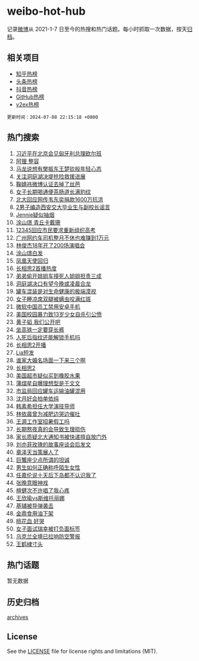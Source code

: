 # weibo-hot-hub

记录[微博](https://www.weibo.com)从 2021-1-7 日至今的热搜和热门话题。每小时抓取一次数据，按天[归档](archives)。

## 相关项目

- [知乎热榜](https://github.com/lonnyzhang423/zhihu-hot-hub)
- [头条热榜](https://github.com/lonnyzhang423/toutiao-hot-hub)
- [抖音热榜](https://github.com/lonnyzhang423/douyin-hot-hub)
- [GitHub热榜](https://github.com/lonnyzhang423/github-hot-hub)
- [v2ex热榜](https://github.com/lonnyzhang423/v2ex-hot-hub)


`更新时间：2024-07-08 22:15:18 +0800`

## 热门搜索

1. [习近平在北京会见匈牙利总理欧尔班](https://m.weibo.cn/search?containerid=100103type%3D1%26t%3D10%26q%3D%23%E4%B9%A0%E8%BF%91%E5%B9%B3%E5%9C%A8%E5%8C%97%E4%BA%AC%E4%BC%9A%E8%A7%81%E5%8C%88%E7%89%99%E5%88%A9%E6%80%BB%E7%90%86%E6%AC%A7%E5%B0%94%E7%8F%AD%23&stream_entry_id=51&isnewpage=1&extparam=seat%3D1%26pos%3D0%26filter_type%3Drealtimehot%26stream_entry_id%3D51%26dgr%3D0%26q%3D%2523%25E4%25B9%25A0%25E8%25BF%2591%25E5%25B9%25B3%25E5%259C%25A8%25E5%258C%2597%25E4%25BA%25AC%25E4%25BC%259A%25E8%25A7%2581%25E5%258C%2588%25E7%2589%2599%25E5%2588%25A9%25E6%2580%25BB%25E7%2590%2586%25E6%25AC%25A7%25E5%25B0%2594%25E7%258F%25AD%2523%26c_type%3D51%26cate%3D10103%26display_time%3D1720448117%26pre_seqid%3D1720448117556011216111)
1. [阿狸 整容](https://m.weibo.cn/search?containerid=100103type%3D1%26t%3D10%26q%3D%E9%98%BF%E7%8B%B8+%E6%95%B4%E5%AE%B9&stream_entry_id=31&isnewpage=1&extparam=seat%3D1%26flag%3D2%26filter_type%3Drealtimehot%26c_type%3D31%26lcate%3D5001%26cate%3D5001%26band_rank%3D1%26stream_entry_id%3D31%26pos%3D0%26q%3D%25E9%2598%25BF%25E7%258B%25B8%2520%25E6%2595%25B4%25E5%25AE%25B9%26dgr%3D0%26realpos%3D1%26display_time%3D1720448117%26pre_seqid%3D1720448117556011216111)
1. [马龙说想有樊振东王楚钦般年轻心态](https://m.weibo.cn/search?containerid=100103type%3D1%26t%3D10%26q%3D%23%E9%A9%AC%E9%BE%99%E8%AF%B4%E6%83%B3%E6%9C%89%E6%A8%8A%E6%8C%AF%E4%B8%9C%E7%8E%8B%E6%A5%9A%E9%92%A6%E8%88%AC%E5%B9%B4%E8%BD%BB%E5%BF%83%E6%80%81%23&stream_entry_id=31&isnewpage=1&extparam=seat%3D1%26flag%3D1%26filter_type%3Drealtimehot%26c_type%3D31%26lcate%3D5001%26cate%3D5001%26band_rank%3D2%26stream_entry_id%3D31%26pos%3D1%26q%3D%2523%25E9%25A9%25AC%25E9%25BE%2599%25E8%25AF%25B4%25E6%2583%25B3%25E6%259C%2589%25E6%25A8%258A%25E6%258C%25AF%25E4%25B8%259C%25E7%258E%258B%25E6%25A5%259A%25E9%2592%25A6%25E8%2588%25AC%25E5%25B9%25B4%25E8%25BD%25BB%25E5%25BF%2583%25E6%2580%2581%2523%26dgr%3D0%26realpos%3D2%26display_time%3D1720448117%26pre_seqid%3D1720448117556011216111)
1. [关注洞庭湖决堤抢险救援进展](https://m.weibo.cn/search?containerid=100103type%3D1%26t%3D10%26q%3D%23%E5%85%B3%E6%B3%A8%E6%B4%9E%E5%BA%AD%E6%B9%96%E5%86%B3%E5%A0%A4%E6%8A%A2%E9%99%A9%E6%95%91%E6%8F%B4%E8%BF%9B%E5%B1%95%23&stream_entry_id=31&isnewpage=1&extparam=seat%3D1%26flag%3D1%26filter_type%3Drealtimehot%26c_type%3D31%26lcate%3D5001%26cate%3D5001%26band_rank%3D3%26stream_entry_id%3D31%26pos%3D2%26q%3D%2523%25E5%2585%25B3%25E6%25B3%25A8%25E6%25B4%259E%25E5%25BA%25AD%25E6%25B9%2596%25E5%2586%25B3%25E5%25A0%25A4%25E6%258A%25A2%25E9%2599%25A9%25E6%2595%2591%25E6%258F%25B4%25E8%25BF%259B%25E5%25B1%2595%2523%26dgr%3D0%26realpos%3D3%26display_time%3D1720448117%26pre_seqid%3D1720448117556011216111)
1. [鞠婧祎微博认证去掉了丝芭](https://m.weibo.cn/search?containerid=100103type%3D1%26t%3D10%26q%3D%23%E9%9E%A0%E5%A9%A7%E7%A5%8E%E5%BE%AE%E5%8D%9A%E8%AE%A4%E8%AF%81%E5%8E%BB%E6%8E%89%E4%BA%86%E4%B8%9D%E8%8A%AD%23&stream_entry_id=31&isnewpage=1&extparam=seat%3D1%26flag%3D2%26filter_type%3Drealtimehot%26c_type%3D31%26lcate%3D5001%26cate%3D5001%26band_rank%3D4%26stream_entry_id%3D31%26pos%3D3%26q%3D%2523%25E9%259E%25A0%25E5%25A9%25A7%25E7%25A5%258E%25E5%25BE%25AE%25E5%258D%259A%25E8%25AE%25A4%25E8%25AF%2581%25E5%258E%25BB%25E6%258E%2589%25E4%25BA%2586%25E4%25B8%259D%25E8%258A%25AD%2523%26dgr%3D0%26realpos%3D4%26display_time%3D1720448117%26pre_seqid%3D1720448117556011216111)
1. [女子长期喝通便茶肠道长满豹纹](https://m.weibo.cn/search?containerid=100103type%3D1%26t%3D10%26q%3D%23%E5%A5%B3%E5%AD%90%E9%95%BF%E6%9C%9F%E5%96%9D%E9%80%9A%E4%BE%BF%E8%8C%B6%E8%82%A0%E9%81%93%E9%95%BF%E6%BB%A1%E8%B1%B9%E7%BA%B9%23&stream_entry_id=31&isnewpage=1&extparam=seat%3D1%26flag%3D2%26filter_type%3Drealtimehot%26c_type%3D31%26lcate%3D5001%26cate%3D5001%26band_rank%3D5%26stream_entry_id%3D31%26pos%3D4%26q%3D%2523%25E5%25A5%25B3%25E5%25AD%2590%25E9%2595%25BF%25E6%259C%259F%25E5%2596%259D%25E9%2580%259A%25E4%25BE%25BF%25E8%258C%25B6%25E8%2582%25A0%25E9%2581%2593%25E9%2595%25BF%25E6%25BB%25A1%25E8%25B1%25B9%25E7%25BA%25B9%2523%26dgr%3D0%26realpos%3D5%26display_time%3D1720448117%26pre_seqid%3D1720448117556011216111)
1. [北大回应网传韦东奕捐款1600万抗洪](https://m.weibo.cn/search?containerid=100103type%3D1%26t%3D10%26q%3D%23%E5%8C%97%E5%A4%A7%E5%9B%9E%E5%BA%94%E7%BD%91%E4%BC%A0%E9%9F%A6%E4%B8%9C%E5%A5%95%E6%8D%90%E6%AC%BE1600%E4%B8%87%E6%8A%97%E6%B4%AA%23&stream_entry_id=31&isnewpage=1&extparam=seat%3D1%26flag%3D0%26filter_type%3Drealtimehot%26c_type%3D31%26lcate%3D5001%26cate%3D5001%26band_rank%3D6%26stream_entry_id%3D31%26pos%3D5%26q%3D%2523%25E5%258C%2597%25E5%25A4%25A7%25E5%259B%259E%25E5%25BA%2594%25E7%25BD%2591%25E4%25BC%25A0%25E9%259F%25A6%25E4%25B8%259C%25E5%25A5%2595%25E6%258D%2590%25E6%25AC%25BE1600%25E4%25B8%2587%25E6%258A%2597%25E6%25B4%25AA%2523%26dgr%3D0%26realpos%3D6%26display_time%3D1720448117%26pre_seqid%3D1720448117556011216111)
1. [2男子编造西安交大毕业生与副校长谣言](https://m.weibo.cn/search?containerid=100103type%3D1%26t%3D10%26q%3D%232%E7%94%B7%E5%AD%90%E7%BC%96%E9%80%A0%E8%A5%BF%E5%AE%89%E4%BA%A4%E5%A4%A7%E6%AF%95%E4%B8%9A%E7%94%9F%E4%B8%8E%E5%89%AF%E6%A0%A1%E9%95%BF%E8%B0%A3%E8%A8%80%23&stream_entry_id=31&isnewpage=1&extparam=seat%3D1%26filter_type%3Drealtimehot%26c_type%3D31%26lcate%3D5001%26cate%3D5001%26dgr%3D0%26is_ad_pos%3D1%26stream_entry_id%3D31%26pos%3D6%26q%3D%25232%25E7%2594%25B7%25E5%25AD%2590%25E7%25BC%2596%25E9%2580%25A0%25E8%25A5%25BF%25E5%25AE%2589%25E4%25BA%25A4%25E5%25A4%25A7%25E6%25AF%2595%25E4%25B8%259A%25E7%2594%259F%25E4%25B8%258E%25E5%2589%25AF%25E6%25A0%25A1%25E9%2595%25BF%25E8%25B0%25A3%25E8%25A8%2580%2523%26adid%3D245308%26band_rank%3D7%26display_time%3D1720448117%26pre_seqid%3D1720448117556011216111)
1. [Jennie疑似抽烟](https://m.weibo.cn/search?containerid=100103type%3D1%26t%3D10%26q%3D%23Jennie%E7%96%91%E4%BC%BC%E6%8A%BD%E7%83%9F%23&stream_entry_id=31&isnewpage=1&extparam=seat%3D1%26flag%3D2%26filter_type%3Drealtimehot%26c_type%3D31%26lcate%3D5001%26cate%3D5001%26band_rank%3D7%26stream_entry_id%3D31%26pos%3D7%26q%3D%2523Jennie%25E7%2596%2591%25E4%25BC%25BC%25E6%258A%25BD%25E7%2583%259F%2523%26dgr%3D0%26realpos%3D7%26display_time%3D1720448117%26pre_seqid%3D1720448117556011216111)
1. [涂山璟 青丘卡戴珊](https://m.weibo.cn/search?containerid=100103type%3D1%26t%3D10%26q%3D%E6%B6%82%E5%B1%B1%E7%92%9F+%E9%9D%92%E4%B8%98%E5%8D%A1%E6%88%B4%E7%8F%8A&stream_entry_id=31&isnewpage=1&extparam=seat%3D1%26flag%3D1%26filter_type%3Drealtimehot%26c_type%3D31%26lcate%3D5001%26cate%3D5001%26band_rank%3D8%26stream_entry_id%3D31%26pos%3D8%26q%3D%25E6%25B6%2582%25E5%25B1%25B1%25E7%2592%259F%2520%25E9%259D%2592%25E4%25B8%2598%25E5%258D%25A1%25E6%2588%25B4%25E7%258F%258A%26dgr%3D0%26realpos%3D8%26display_time%3D1720448117%26pre_seqid%3D1720448117556011216111)
1. [12345回应市民要求重新组织高考](https://m.weibo.cn/search?containerid=100103type%3D1%26t%3D10%26q%3D%2312345%E5%9B%9E%E5%BA%94%E5%B8%82%E6%B0%91%E8%A6%81%E6%B1%82%E9%87%8D%E6%96%B0%E7%BB%84%E7%BB%87%E9%AB%98%E8%80%83%23&stream_entry_id=31&isnewpage=1&extparam=seat%3D1%26flag%3D0%26filter_type%3Drealtimehot%26c_type%3D31%26lcate%3D5001%26cate%3D5001%26band_rank%3D9%26stream_entry_id%3D31%26pos%3D9%26q%3D%252312345%25E5%259B%259E%25E5%25BA%2594%25E5%25B8%2582%25E6%25B0%2591%25E8%25A6%2581%25E6%25B1%2582%25E9%2587%258D%25E6%2596%25B0%25E7%25BB%2584%25E7%25BB%2587%25E9%25AB%2598%25E8%2580%2583%2523%26dgr%3D0%26realpos%3D9%26display_time%3D1720448117%26pre_seqid%3D1720448117556011216111)
1. [广州网约车司机整月不休也难赚到1万元](https://m.weibo.cn/search?containerid=100103type%3D1%26t%3D10%26q%3D%23%E5%B9%BF%E5%B7%9E%E7%BD%91%E7%BA%A6%E8%BD%A6%E5%8F%B8%E6%9C%BA%E6%95%B4%E6%9C%88%E4%B8%8D%E4%BC%91%E4%B9%9F%E9%9A%BE%E8%B5%9A%E5%88%B01%E4%B8%87%E5%85%83%23&stream_entry_id=31&isnewpage=1&extparam=seat%3D1%26flag%3D1%26filter_type%3Drealtimehot%26c_type%3D31%26lcate%3D5001%26cate%3D5001%26band_rank%3D10%26stream_entry_id%3D31%26pos%3D10%26q%3D%2523%25E5%25B9%25BF%25E5%25B7%259E%25E7%25BD%2591%25E7%25BA%25A6%25E8%25BD%25A6%25E5%258F%25B8%25E6%259C%25BA%25E6%2595%25B4%25E6%259C%2588%25E4%25B8%258D%25E4%25BC%2591%25E4%25B9%259F%25E9%259A%25BE%25E8%25B5%259A%25E5%2588%25B01%25E4%25B8%2587%25E5%2585%2583%2523%26dgr%3D0%26realpos%3D10%26display_time%3D1720448117%26pre_seqid%3D1720448117556011216111)
1. [林俊杰18年开了200场演唱会](https://m.weibo.cn/search?containerid=100103type%3D1%26t%3D10%26q%3D%23%E6%9E%97%E4%BF%8A%E6%9D%B018%E5%B9%B4%E5%BC%80%E4%BA%86200%E5%9C%BA%E6%BC%94%E5%94%B1%E4%BC%9A%23&stream_entry_id=31&isnewpage=1&extparam=seat%3D1%26flag%3D1%26filter_type%3Drealtimehot%26c_type%3D31%26lcate%3D5001%26cate%3D5001%26band_rank%3D11%26stream_entry_id%3D31%26pos%3D11%26q%3D%2523%25E6%259E%2597%25E4%25BF%258A%25E6%259D%25B018%25E5%25B9%25B4%25E5%25BC%2580%25E4%25BA%2586200%25E5%259C%25BA%25E6%25BC%2594%25E5%2594%25B1%25E4%25BC%259A%2523%26dgr%3D0%26realpos%3D11%26display_time%3D1720448117%26pre_seqid%3D1720448117556011216111)
1. [涂山璟白发](https://m.weibo.cn/search?containerid=100103type%3D1%26t%3D10%26q%3D%23%E6%B6%82%E5%B1%B1%E7%92%9F%E7%99%BD%E5%8F%91%23&stream_entry_id=31&isnewpage=1&extparam=seat%3D1%26flag%3D0%26filter_type%3Drealtimehot%26c_type%3D31%26lcate%3D5001%26cate%3D5001%26band_rank%3D12%26stream_entry_id%3D31%26pos%3D12%26q%3D%2523%25E6%25B6%2582%25E5%25B1%25B1%25E7%2592%259F%25E7%2599%25BD%25E5%258F%2591%2523%26dgr%3D0%26realpos%3D12%26display_time%3D1720448117%26pre_seqid%3D1720448117556011216111)
1. [凤凰天使回归](https://m.weibo.cn/search?containerid=100103type%3D1%26t%3D10%26q%3D%23%E5%87%A4%E5%87%B0%E5%A4%A9%E4%BD%BF%E5%9B%9E%E5%BD%92%23&stream_entry_id=31&isnewpage=1&extparam=seat%3D1%26flag%3D1%26filter_type%3Drealtimehot%26c_type%3D31%26lcate%3D5001%26cate%3D5001%26band_rank%3D13%26stream_entry_id%3D31%26pos%3D13%26q%3D%2523%25E5%2587%25A4%25E5%2587%25B0%25E5%25A4%25A9%25E4%25BD%25BF%25E5%259B%259E%25E5%25BD%2592%2523%26dgr%3D0%26realpos%3D13%26display_time%3D1720448117%26pre_seqid%3D1720448117556011216111)
1. [长相思2首播热度](https://m.weibo.cn/search?containerid=100103type%3D1%26t%3D10%26q%3D%23%E9%95%BF%E7%9B%B8%E6%80%9D2%E9%A6%96%E6%92%AD%E7%83%AD%E5%BA%A6%23&stream_entry_id=31&isnewpage=1&extparam=seat%3D1%26flag%3D0%26filter_type%3Drealtimehot%26c_type%3D31%26lcate%3D5001%26cate%3D5001%26band_rank%3D14%26stream_entry_id%3D31%26pos%3D14%26q%3D%2523%25E9%2595%25BF%25E7%259B%25B8%25E6%2580%259D2%25E9%25A6%2596%25E6%2592%25AD%25E7%2583%25AD%25E5%25BA%25A6%2523%26dgr%3D0%26realpos%3D14%26display_time%3D1720448117%26pre_seqid%3D1720448117556011216111)
1. [弟弟偷开姐姐车撞死人姐姐担责三成](https://m.weibo.cn/search?containerid=100103type%3D1%26t%3D10%26q%3D%23%E5%BC%9F%E5%BC%9F%E5%81%B7%E5%BC%80%E5%A7%90%E5%A7%90%E8%BD%A6%E6%92%9E%E6%AD%BB%E4%BA%BA%E5%A7%90%E5%A7%90%E6%8B%85%E8%B4%A3%E4%B8%89%E6%88%90%23&stream_entry_id=31&isnewpage=1&extparam=seat%3D1%26flag%3D2%26filter_type%3Drealtimehot%26c_type%3D31%26lcate%3D5001%26cate%3D5001%26band_rank%3D15%26stream_entry_id%3D31%26pos%3D15%26q%3D%2523%25E5%25BC%259F%25E5%25BC%259F%25E5%2581%25B7%25E5%25BC%2580%25E5%25A7%2590%25E5%25A7%2590%25E8%25BD%25A6%25E6%2592%259E%25E6%25AD%25BB%25E4%25BA%25BA%25E5%25A7%2590%25E5%25A7%2590%25E6%258B%2585%25E8%25B4%25A3%25E4%25B8%2589%25E6%2588%2590%2523%26dgr%3D0%26realpos%3D15%26display_time%3D1720448117%26pre_seqid%3D1720448117556011216111)
1. [洞庭湖决口有望今晚或凌晨合龙](https://m.weibo.cn/search?containerid=100103type%3D1%26t%3D10%26q%3D%23%E6%B4%9E%E5%BA%AD%E6%B9%96%E5%86%B3%E5%8F%A3%E6%9C%89%E6%9C%9B%E4%BB%8A%E6%99%9A%E6%88%96%E5%87%8C%E6%99%A8%E5%90%88%E9%BE%99%23&stream_entry_id=31&isnewpage=1&extparam=seat%3D1%26flag%3D1%26filter_type%3Drealtimehot%26c_type%3D31%26lcate%3D5001%26cate%3D5001%26band_rank%3D16%26stream_entry_id%3D31%26pos%3D16%26q%3D%2523%25E6%25B4%259E%25E5%25BA%25AD%25E6%25B9%2596%25E5%2586%25B3%25E5%258F%25A3%25E6%259C%2589%25E6%259C%259B%25E4%25BB%258A%25E6%2599%259A%25E6%2588%2596%25E5%2587%258C%25E6%2599%25A8%25E5%2590%2588%25E9%25BE%2599%2523%26dgr%3D0%26realpos%3D16%26display_time%3D1720448117%26pre_seqid%3D1720448117556011216111)
1. [罐车混装是对生命健康的极端漠视](https://m.weibo.cn/search?containerid=100103type%3D1%26t%3D10%26q%3D%23%E7%BD%90%E8%BD%A6%E6%B7%B7%E8%A3%85%E6%98%AF%E5%AF%B9%E7%94%9F%E5%91%BD%E5%81%A5%E5%BA%B7%E7%9A%84%E6%9E%81%E7%AB%AF%E6%BC%A0%E8%A7%86%23&stream_entry_id=31&isnewpage=1&extparam=seat%3D1%26flag%3D0%26filter_type%3Drealtimehot%26c_type%3D31%26lcate%3D5001%26cate%3D5001%26band_rank%3D17%26stream_entry_id%3D31%26pos%3D17%26q%3D%2523%25E7%25BD%2590%25E8%25BD%25A6%25E6%25B7%25B7%25E8%25A3%2585%25E6%2598%25AF%25E5%25AF%25B9%25E7%2594%259F%25E5%2591%25BD%25E5%2581%25A5%25E5%25BA%25B7%25E7%259A%2584%25E6%259E%2581%25E7%25AB%25AF%25E6%25BC%25A0%25E8%25A7%2586%2523%26dgr%3D0%26realpos%3D17%26display_time%3D1720448117%26pre_seqid%3D1720448117556011216111)
1. [女子睡凉席双腿被螨虫咬满红斑](https://m.weibo.cn/search?containerid=100103type%3D1%26t%3D10%26q%3D%23%E5%A5%B3%E5%AD%90%E7%9D%A1%E5%87%89%E5%B8%AD%E5%8F%8C%E8%85%BF%E8%A2%AB%E8%9E%A8%E8%99%AB%E5%92%AC%E6%BB%A1%E7%BA%A2%E6%96%91%23&stream_entry_id=31&isnewpage=1&extparam=seat%3D1%26flag%3D0%26filter_type%3Drealtimehot%26c_type%3D31%26lcate%3D5001%26cate%3D5001%26band_rank%3D18%26stream_entry_id%3D31%26pos%3D18%26q%3D%2523%25E5%25A5%25B3%25E5%25AD%2590%25E7%259D%25A1%25E5%2587%2589%25E5%25B8%25AD%25E5%258F%258C%25E8%2585%25BF%25E8%25A2%25AB%25E8%259E%25A8%25E8%2599%25AB%25E5%2592%25AC%25E6%25BB%25A1%25E7%25BA%25A2%25E6%2596%2591%2523%26dgr%3D0%26realpos%3D18%26display_time%3D1720448117%26pre_seqid%3D1720448117556011216111)
1. [微软中国员工禁用安卓手机](https://m.weibo.cn/search?containerid=100103type%3D1%26t%3D10%26q%3D%23%E5%BE%AE%E8%BD%AF%E4%B8%AD%E5%9B%BD%E5%91%98%E5%B7%A5%E7%A6%81%E7%94%A8%E5%AE%89%E5%8D%93%E6%89%8B%E6%9C%BA%23&stream_entry_id=31&isnewpage=1&extparam=seat%3D1%26flag%3D0%26filter_type%3Drealtimehot%26c_type%3D31%26lcate%3D5001%26cate%3D5001%26band_rank%3D19%26stream_entry_id%3D31%26pos%3D19%26q%3D%2523%25E5%25BE%25AE%25E8%25BD%25AF%25E4%25B8%25AD%25E5%259B%25BD%25E5%2591%2598%25E5%25B7%25A5%25E7%25A6%2581%25E7%2594%25A8%25E5%25AE%2589%25E5%258D%2593%25E6%2589%258B%25E6%259C%25BA%2523%26dgr%3D0%26realpos%3D19%26display_time%3D1720448117%26pre_seqid%3D1720448117556011216111)
1. [美国校园暴力致13岁少女自杀引公愤](https://m.weibo.cn/search?containerid=100103type%3D1%26t%3D10%26q%3D%E7%BE%8E%E5%9B%BD%E6%A0%A1%E5%9B%AD%E6%9A%B4%E5%8A%9B%E8%87%B413%E5%B2%81%E5%B0%91%E5%A5%B3%E8%87%AA%E6%9D%80%E5%BC%95%E5%85%AC%E6%84%A4&stream_entry_id=31&isnewpage=1&extparam=seat%3D1%26flag%3D1%26filter_type%3Drealtimehot%26c_type%3D31%26lcate%3D5001%26cate%3D5001%26band_rank%3D20%26stream_entry_id%3D31%26pos%3D20%26q%3D%25E7%25BE%258E%25E5%259B%25BD%25E6%25A0%25A1%25E5%259B%25AD%25E6%259A%25B4%25E5%258A%259B%25E8%2587%25B413%25E5%25B2%2581%25E5%25B0%2591%25E5%25A5%25B3%25E8%2587%25AA%25E6%259D%2580%25E5%25BC%2595%25E5%2585%25AC%25E6%2584%25A4%26dgr%3D0%26realpos%3D20%26display_time%3D1720448117%26pre_seqid%3D1720448117556011216111)
1. [黄子韬 我们公开吧](https://m.weibo.cn/search?containerid=100103type%3D1%26t%3D10%26q%3D%E9%BB%84%E5%AD%90%E9%9F%AC+%E6%88%91%E4%BB%AC%E5%85%AC%E5%BC%80%E5%90%A7&stream_entry_id=31&isnewpage=1&extparam=seat%3D1%26flag%3D2%26filter_type%3Drealtimehot%26c_type%3D31%26lcate%3D5001%26cate%3D5001%26band_rank%3D21%26stream_entry_id%3D31%26pos%3D21%26q%3D%25E9%25BB%2584%25E5%25AD%2590%25E9%259F%25AC%2520%25E6%2588%2591%25E4%25BB%25AC%25E5%2585%25AC%25E5%25BC%2580%25E5%2590%25A7%26dgr%3D0%26realpos%3D21%26display_time%3D1720448117%26pre_seqid%3D1720448117556011216111)
1. [坐高铁一定要穿长裤](https://m.weibo.cn/search?containerid=100103type%3D1%26t%3D10%26q%3D%23%E5%9D%90%E9%AB%98%E9%93%81%E4%B8%80%E5%AE%9A%E8%A6%81%E7%A9%BF%E9%95%BF%E8%A3%A4%23&stream_entry_id=31&isnewpage=1&extparam=seat%3D1%26flag%3D1%26filter_type%3Drealtimehot%26c_type%3D31%26lcate%3D5001%26cate%3D5001%26band_rank%3D22%26stream_entry_id%3D31%26pos%3D22%26q%3D%2523%25E5%259D%2590%25E9%25AB%2598%25E9%2593%2581%25E4%25B8%2580%25E5%25AE%259A%25E8%25A6%2581%25E7%25A9%25BF%25E9%2595%25BF%25E8%25A3%25A4%2523%26dgr%3D0%26realpos%3D22%26display_time%3D1720448117%26pre_seqid%3D1720448117556011216111)
1. [人死后指纹还能解锁手机吗](https://m.weibo.cn/search?containerid=100103type%3D1%26t%3D10%26q%3D%23%E4%BA%BA%E6%AD%BB%E5%90%8E%E6%8C%87%E7%BA%B9%E8%BF%98%E8%83%BD%E8%A7%A3%E9%94%81%E6%89%8B%E6%9C%BA%E5%90%97%23&stream_entry_id=31&isnewpage=1&extparam=seat%3D1%26flag%3D0%26filter_type%3Drealtimehot%26c_type%3D31%26lcate%3D5001%26cate%3D5001%26band_rank%3D23%26stream_entry_id%3D31%26pos%3D23%26q%3D%2523%25E4%25BA%25BA%25E6%25AD%25BB%25E5%2590%258E%25E6%258C%2587%25E7%25BA%25B9%25E8%25BF%2598%25E8%2583%25BD%25E8%25A7%25A3%25E9%2594%2581%25E6%2589%258B%25E6%259C%25BA%25E5%2590%2597%2523%26dgr%3D0%26realpos%3D23%26display_time%3D1720448117%26pre_seqid%3D1720448117556011216111)
1. [长相思2开播](https://m.weibo.cn/search?containerid=100103type%3D1%26t%3D10%26q%3D%E9%95%BF%E7%9B%B8%E6%80%9D2%E5%BC%80%E6%92%AD&stream_entry_id=31&isnewpage=1&extparam=seat%3D1%26flag%3D0%26filter_type%3Drealtimehot%26c_type%3D31%26lcate%3D5001%26cate%3D5001%26band_rank%3D24%26stream_entry_id%3D31%26pos%3D24%26q%3D%25E9%2595%25BF%25E7%259B%25B8%25E6%2580%259D2%25E5%25BC%2580%25E6%2592%25AD%26dgr%3D0%26realpos%3D24%26display_time%3D1720448117%26pre_seqid%3D1720448117556011216111)
1. [Lia短发](https://m.weibo.cn/search?containerid=100103type%3D1%26t%3D10%26q%3D%23Lia%E7%9F%AD%E5%8F%91%23&stream_entry_id=31&isnewpage=1&extparam=seat%3D1%26flag%3D1%26filter_type%3Drealtimehot%26c_type%3D31%26lcate%3D5001%26cate%3D5001%26band_rank%3D25%26stream_entry_id%3D31%26pos%3D25%26q%3D%2523Lia%25E7%259F%25AD%25E5%258F%2591%2523%26dgr%3D0%26realpos%3D25%26display_time%3D1720448117%26pre_seqid%3D1720448117556011216111)
1. [谁家大婚名场面一下来三个啊](https://m.weibo.cn/search?containerid=100103type%3D1%26t%3D10%26q%3D%23%E8%B0%81%E5%AE%B6%E5%A4%A7%E5%A9%9A%E5%90%8D%E5%9C%BA%E9%9D%A2%E4%B8%80%E4%B8%8B%E6%9D%A5%E4%B8%89%E4%B8%AA%E5%95%8A%23&stream_entry_id=31&isnewpage=1&extparam=seat%3D1%26flag%3D0%26filter_type%3Drealtimehot%26c_type%3D31%26lcate%3D5001%26cate%3D5001%26band_rank%3D26%26stream_entry_id%3D31%26pos%3D26%26q%3D%2523%25E8%25B0%2581%25E5%25AE%25B6%25E5%25A4%25A7%25E5%25A9%259A%25E5%2590%258D%25E5%259C%25BA%25E9%259D%25A2%25E4%25B8%2580%25E4%25B8%258B%25E6%259D%25A5%25E4%25B8%2589%25E4%25B8%25AA%25E5%2595%258A%2523%26dgr%3D0%26realpos%3D26%26display_time%3D1720448117%26pre_seqid%3D1720448117556011216111)
1. [长相思2](https://m.weibo.cn/search?containerid=100103type%3D1%26t%3D10%26q%3D%E9%95%BF%E7%9B%B8%E6%80%9D2&stream_entry_id=31&isnewpage=1&extparam=seat%3D1%26flag%3D0%26filter_type%3Drealtimehot%26c_type%3D31%26lcate%3D5001%26cate%3D5001%26band_rank%3D27%26stream_entry_id%3D31%26pos%3D27%26q%3D%25E9%2595%25BF%25E7%259B%25B8%25E6%2580%259D2%26dgr%3D0%26realpos%3D27%26display_time%3D1720448117%26pre_seqid%3D1720448117556011216111)
1. [美国超市疑似买到橡胶水果](https://m.weibo.cn/search?containerid=100103type%3D1%26t%3D10%26q%3D%23%E7%BE%8E%E5%9B%BD%E8%B6%85%E5%B8%82%E7%96%91%E4%BC%BC%E4%B9%B0%E5%88%B0%E6%A9%A1%E8%83%B6%E6%B0%B4%E6%9E%9C%23&stream_entry_id=31&isnewpage=1&extparam=seat%3D1%26flag%3D1%26filter_type%3Drealtimehot%26c_type%3D31%26lcate%3D5001%26cate%3D5001%26band_rank%3D28%26stream_entry_id%3D31%26pos%3D28%26q%3D%2523%25E7%25BE%258E%25E5%259B%25BD%25E8%25B6%2585%25E5%25B8%2582%25E7%2596%2591%25E4%25BC%25BC%25E4%25B9%25B0%25E5%2588%25B0%25E6%25A9%25A1%25E8%2583%25B6%25E6%25B0%25B4%25E6%259E%259C%2523%26dgr%3D0%26realpos%3D28%26display_time%3D1720448117%26pre_seqid%3D1720448117556011216111)
1. [蒲熠星自曝理想型是于文文](https://m.weibo.cn/search?containerid=100103type%3D1%26t%3D10%26q%3D%23%E8%92%B2%E7%86%A0%E6%98%9F%E8%87%AA%E6%9B%9D%E7%90%86%E6%83%B3%E5%9E%8B%E6%98%AF%E4%BA%8E%E6%96%87%E6%96%87%23&stream_entry_id=31&isnewpage=1&extparam=seat%3D1%26flag%3D1%26filter_type%3Drealtimehot%26c_type%3D31%26lcate%3D5001%26cate%3D5001%26band_rank%3D29%26stream_entry_id%3D31%26pos%3D29%26q%3D%2523%25E8%2592%25B2%25E7%2586%25A0%25E6%2598%259F%25E8%2587%25AA%25E6%259B%259D%25E7%2590%2586%25E6%2583%25B3%25E5%259E%258B%25E6%2598%25AF%25E4%25BA%258E%25E6%2596%2587%25E6%2596%2587%2523%26dgr%3D0%26realpos%3D29%26display_time%3D1720448117%26pre_seqid%3D1720448117556011216111)
1. [市监局回应罐车运输油罐混用](https://m.weibo.cn/search?containerid=100103type%3D1%26t%3D10%26q%3D%23%E5%B8%82%E7%9B%91%E5%B1%80%E5%9B%9E%E5%BA%94%E7%BD%90%E8%BD%A6%E8%BF%90%E8%BE%93%E6%B2%B9%E7%BD%90%E6%B7%B7%E7%94%A8%23&stream_entry_id=31&isnewpage=1&extparam=seat%3D1%26flag%3D0%26filter_type%3Drealtimehot%26c_type%3D31%26lcate%3D5001%26cate%3D5001%26band_rank%3D30%26stream_entry_id%3D31%26pos%3D30%26q%3D%2523%25E5%25B8%2582%25E7%259B%2591%25E5%25B1%2580%25E5%259B%259E%25E5%25BA%2594%25E7%25BD%2590%25E8%25BD%25A6%25E8%25BF%2590%25E8%25BE%2593%25E6%25B2%25B9%25E7%25BD%2590%25E6%25B7%25B7%25E7%2594%25A8%2523%26dgr%3D0%26realpos%3D30%26display_time%3D1720448117%26pre_seqid%3D1720448117556011216111)
1. [沈月好会拍单依纯](https://m.weibo.cn/search?containerid=100103type%3D1%26t%3D10%26q%3D%23%E6%B2%88%E6%9C%88%E5%A5%BD%E4%BC%9A%E6%8B%8D%E5%8D%95%E4%BE%9D%E7%BA%AF%23&stream_entry_id=31&isnewpage=1&extparam=seat%3D1%26flag%3D1%26filter_type%3Drealtimehot%26c_type%3D31%26lcate%3D5001%26cate%3D5001%26band_rank%3D31%26stream_entry_id%3D31%26pos%3D31%26q%3D%2523%25E6%25B2%2588%25E6%259C%2588%25E5%25A5%25BD%25E4%25BC%259A%25E6%258B%258D%25E5%258D%2595%25E4%25BE%259D%25E7%25BA%25AF%2523%26dgr%3D0%26realpos%3D31%26display_time%3D1720448117%26pre_seqid%3D1720448117556011216111)
1. [韩素希担任大学演技导师](https://m.weibo.cn/search?containerid=100103type%3D1%26t%3D10%26q%3D%E9%9F%A9%E7%B4%A0%E5%B8%8C%E6%8B%85%E4%BB%BB%E5%A4%A7%E5%AD%A6%E6%BC%94%E6%8A%80%E5%AF%BC%E5%B8%88&stream_entry_id=31&isnewpage=1&extparam=seat%3D1%26flag%3D1%26filter_type%3Drealtimehot%26c_type%3D31%26lcate%3D5001%26cate%3D5001%26band_rank%3D32%26stream_entry_id%3D31%26pos%3D32%26q%3D%25E9%259F%25A9%25E7%25B4%25A0%25E5%25B8%258C%25E6%258B%2585%25E4%25BB%25BB%25E5%25A4%25A7%25E5%25AD%25A6%25E6%25BC%2594%25E6%258A%2580%25E5%25AF%25BC%25E5%25B8%2588%26dgr%3D0%26realpos%3D32%26display_time%3D1720448117%26pre_seqid%3D1720448117556011216111)
1. [林依晨曾为减肥边哭边催吐](https://m.weibo.cn/search?containerid=100103type%3D1%26t%3D10%26q%3D%23%E6%9E%97%E4%BE%9D%E6%99%A8%E6%9B%BE%E4%B8%BA%E5%87%8F%E8%82%A5%E8%BE%B9%E5%93%AD%E8%BE%B9%E5%82%AC%E5%90%90%23&stream_entry_id=31&isnewpage=1&extparam=seat%3D1%26flag%3D1%26filter_type%3Drealtimehot%26c_type%3D31%26lcate%3D5001%26cate%3D5001%26band_rank%3D33%26stream_entry_id%3D31%26pos%3D33%26q%3D%2523%25E6%259E%2597%25E4%25BE%259D%25E6%2599%25A8%25E6%259B%25BE%25E4%25B8%25BA%25E5%2587%258F%25E8%2582%25A5%25E8%25BE%25B9%25E5%2593%25AD%25E8%25BE%25B9%25E5%2582%25AC%25E5%2590%2590%2523%26dgr%3D0%26realpos%3D33%26display_time%3D1720448117%26pre_seqid%3D1720448117556011216111)
1. [王源工作室招暑假工吗](https://m.weibo.cn/search?containerid=100103type%3D1%26t%3D10%26q%3D%E7%8E%8B%E6%BA%90%E5%B7%A5%E4%BD%9C%E5%AE%A4%E6%8B%9B%E6%9A%91%E5%81%87%E5%B7%A5%E5%90%97&stream_entry_id=31&isnewpage=1&extparam=seat%3D1%26flag%3D0%26filter_type%3Drealtimehot%26c_type%3D31%26lcate%3D5001%26cate%3D5001%26band_rank%3D34%26stream_entry_id%3D31%26pos%3D34%26q%3D%25E7%258E%258B%25E6%25BA%2590%25E5%25B7%25A5%25E4%25BD%259C%25E5%25AE%25A4%25E6%258B%259B%25E6%259A%2591%25E5%2581%2587%25E5%25B7%25A5%25E5%2590%2597%26dgr%3D0%26realpos%3D34%26display_time%3D1720448117%26pre_seqid%3D1720448117556011216111)
1. [长期熬夜真的会导致生理损伤](https://m.weibo.cn/search?containerid=100103type%3D1%26t%3D10%26q%3D%23%E9%95%BF%E6%9C%9F%E7%86%AC%E5%A4%9C%E7%9C%9F%E7%9A%84%E4%BC%9A%E5%AF%BC%E8%87%B4%E7%94%9F%E7%90%86%E6%8D%9F%E4%BC%A4%23&stream_entry_id=31&isnewpage=1&extparam=seat%3D1%26flag%3D0%26filter_type%3Drealtimehot%26c_type%3D31%26lcate%3D5001%26cate%3D5001%26band_rank%3D35%26stream_entry_id%3D31%26pos%3D35%26q%3D%2523%25E9%2595%25BF%25E6%259C%259F%25E7%2586%25AC%25E5%25A4%259C%25E7%259C%259F%25E7%259A%2584%25E4%25BC%259A%25E5%25AF%25BC%25E8%2587%25B4%25E7%2594%259F%25E7%2590%2586%25E6%258D%259F%25E4%25BC%25A4%2523%26dgr%3D0%26realpos%3D35%26display_time%3D1720448117%26pre_seqid%3D1720448117556011216111)
1. [家长质疑北大通知书被快递擅自放门外](https://m.weibo.cn/search?containerid=100103type%3D1%26t%3D10%26q%3D%23%E5%AE%B6%E9%95%BF%E8%B4%A8%E7%96%91%E5%8C%97%E5%A4%A7%E9%80%9A%E7%9F%A5%E4%B9%A6%E8%A2%AB%E5%BF%AB%E9%80%92%E6%93%85%E8%87%AA%E6%94%BE%E9%97%A8%E5%A4%96%23&stream_entry_id=31&isnewpage=1&extparam=seat%3D1%26flag%3D1%26filter_type%3Drealtimehot%26c_type%3D31%26lcate%3D5001%26cate%3D5001%26band_rank%3D36%26stream_entry_id%3D31%26pos%3D36%26q%3D%2523%25E5%25AE%25B6%25E9%2595%25BF%25E8%25B4%25A8%25E7%2596%2591%25E5%258C%2597%25E5%25A4%25A7%25E9%2580%259A%25E7%259F%25A5%25E4%25B9%25A6%25E8%25A2%25AB%25E5%25BF%25AB%25E9%2580%2592%25E6%2593%2585%25E8%2587%25AA%25E6%2594%25BE%25E9%2597%25A8%25E5%25A4%2596%2523%26dgr%3D0%26realpos%3D36%26display_time%3D1720448117%26pre_seqid%3D1720448117556011216111)
1. [刘亦菲玫瑰的故事座谈会后发文](https://m.weibo.cn/search?containerid=100103type%3D1%26t%3D10%26q%3D%23%E5%88%98%E4%BA%A6%E8%8F%B2%E7%8E%AB%E7%91%B0%E7%9A%84%E6%95%85%E4%BA%8B%E5%BA%A7%E8%B0%88%E4%BC%9A%E5%90%8E%E5%8F%91%E6%96%87%23&stream_entry_id=31&isnewpage=1&extparam=seat%3D1%26flag%3D1%26filter_type%3Drealtimehot%26c_type%3D31%26lcate%3D5001%26cate%3D5001%26band_rank%3D37%26stream_entry_id%3D31%26pos%3D37%26q%3D%2523%25E5%2588%2598%25E4%25BA%25A6%25E8%258F%25B2%25E7%258E%25AB%25E7%2591%25B0%25E7%259A%2584%25E6%2595%2585%25E4%25BA%258B%25E5%25BA%25A7%25E8%25B0%2588%25E4%25BC%259A%25E5%2590%258E%25E5%258F%2591%25E6%2596%2587%2523%26dgr%3D0%26realpos%3D37%26display_time%3D1720448117%26pre_seqid%3D1720448117556011216111)
1. [章泽天当策展人了](https://m.weibo.cn/search?containerid=100103type%3D1%26t%3D10%26q%3D%23%E7%AB%A0%E6%B3%BD%E5%A4%A9%E5%BD%93%E7%AD%96%E5%B1%95%E4%BA%BA%E4%BA%86%23&stream_entry_id=31&isnewpage=1&extparam=seat%3D1%26flag%3D1%26filter_type%3Drealtimehot%26c_type%3D31%26lcate%3D5001%26cate%3D5001%26band_rank%3D38%26stream_entry_id%3D31%26pos%3D38%26q%3D%2523%25E7%25AB%25A0%25E6%25B3%25BD%25E5%25A4%25A9%25E5%25BD%2593%25E7%25AD%2596%25E5%25B1%2595%25E4%25BA%25BA%25E4%25BA%2586%2523%26dgr%3D0%26realpos%3D38%26display_time%3D1720448117%26pre_seqid%3D1720448117556011216111)
1. [巨蟹座少点所谓的坦诚](https://m.weibo.cn/search?containerid=100103type%3D1%26t%3D10%26q%3D%23%E5%B7%A8%E8%9F%B9%E5%BA%A7%E5%B0%91%E7%82%B9%E6%89%80%E8%B0%93%E7%9A%84%E5%9D%A6%E8%AF%9A%23&stream_entry_id=31&isnewpage=1&extparam=seat%3D1%26flag%3D1%26filter_type%3Drealtimehot%26c_type%3D31%26lcate%3D5001%26cate%3D5001%26band_rank%3D39%26stream_entry_id%3D31%26pos%3D39%26q%3D%2523%25E5%25B7%25A8%25E8%259F%25B9%25E5%25BA%25A7%25E5%25B0%2591%25E7%2582%25B9%25E6%2589%2580%25E8%25B0%2593%25E7%259A%2584%25E5%259D%25A6%25E8%25AF%259A%2523%26dgr%3D0%26realpos%3D39%26display_time%3D1720448117%26pre_seqid%3D1720448117556011216111)
1. [男生如何正确称呼陌生女性](https://m.weibo.cn/search?containerid=100103type%3D1%26t%3D10%26q%3D%23%E7%94%B7%E7%94%9F%E5%A6%82%E4%BD%95%E6%AD%A3%E7%A1%AE%E7%A7%B0%E5%91%BC%E9%99%8C%E7%94%9F%E5%A5%B3%E6%80%A7%23&stream_entry_id=31&isnewpage=1&extparam=seat%3D1%26flag%3D1%26filter_type%3Drealtimehot%26c_type%3D31%26lcate%3D5001%26cate%3D5001%26band_rank%3D40%26stream_entry_id%3D31%26pos%3D40%26q%3D%2523%25E7%2594%25B7%25E7%2594%259F%25E5%25A6%2582%25E4%25BD%2595%25E6%25AD%25A3%25E7%25A1%25AE%25E7%25A7%25B0%25E5%2591%25BC%25E9%2599%258C%25E7%2594%259F%25E5%25A5%25B3%25E6%2580%25A7%2523%26dgr%3D0%26realpos%3D40%26display_time%3D1720448117%26pre_seqid%3D1720448117556011216111)
1. [任嘉伦说十天后下岛都不认识我了](https://m.weibo.cn/search?containerid=100103type%3D1%26t%3D10%26q%3D%E4%BB%BB%E5%98%89%E4%BC%A6%E8%AF%B4%E5%8D%81%E5%A4%A9%E5%90%8E%E4%B8%8B%E5%B2%9B%E9%83%BD%E4%B8%8D%E8%AE%A4%E8%AF%86%E6%88%91%E4%BA%86&stream_entry_id=31&isnewpage=1&extparam=seat%3D1%26flag%3D1%26filter_type%3Drealtimehot%26c_type%3D31%26lcate%3D5001%26cate%3D5001%26band_rank%3D41%26stream_entry_id%3D31%26pos%3D41%26q%3D%25E4%25BB%25BB%25E5%2598%2589%25E4%25BC%25A6%25E8%25AF%25B4%25E5%258D%2581%25E5%25A4%25A9%25E5%2590%258E%25E4%25B8%258B%25E5%25B2%259B%25E9%2583%25BD%25E4%25B8%258D%25E8%25AE%25A4%25E8%25AF%2586%25E6%2588%2591%25E4%25BA%2586%26dgr%3D0%26realpos%3D41%26display_time%3D1720448117%26pre_seqid%3D1720448117556011216111)
1. [张晚意眼神戏](https://m.weibo.cn/search?containerid=100103type%3D1%26t%3D10%26q%3D%E5%BC%A0%E6%99%9A%E6%84%8F%E7%9C%BC%E7%A5%9E%E6%88%8F&stream_entry_id=31&isnewpage=1&extparam=seat%3D1%26flag%3D1%26filter_type%3Drealtimehot%26c_type%3D31%26lcate%3D5001%26cate%3D5001%26band_rank%3D42%26stream_entry_id%3D31%26pos%3D42%26q%3D%25E5%25BC%25A0%25E6%2599%259A%25E6%2584%258F%25E7%259C%25BC%25E7%25A5%259E%25E6%2588%258F%26dgr%3D0%26realpos%3D42%26display_time%3D1720448117%26pre_seqid%3D1720448117556011216111)
1. [檀健次不许唱了我心疼](https://m.weibo.cn/search?containerid=100103type%3D1%26t%3D10%26q%3D%23%E6%AA%80%E5%81%A5%E6%AC%A1%E4%B8%8D%E8%AE%B8%E5%94%B1%E4%BA%86%E6%88%91%E5%BF%83%E7%96%BC%23&stream_entry_id=31&isnewpage=1&extparam=seat%3D1%26flag%3D0%26filter_type%3Drealtimehot%26c_type%3D31%26lcate%3D5001%26cate%3D5001%26band_rank%3D43%26stream_entry_id%3D31%26pos%3D43%26q%3D%2523%25E6%25AA%2580%25E5%2581%25A5%25E6%25AC%25A1%25E4%25B8%258D%25E8%25AE%25B8%25E5%2594%25B1%25E4%25BA%2586%25E6%2588%2591%25E5%25BF%2583%25E7%2596%25BC%2523%26dgr%3D0%26realpos%3D43%26display_time%3D1720448117%26pre_seqid%3D1720448117556011216111)
1. [王欣瑜vs斯维托丽娜](https://m.weibo.cn/search?containerid=100103type%3D1%26t%3D10%26q%3D%E7%8E%8B%E6%AC%A3%E7%91%9Cvs%E6%96%AF%E7%BB%B4%E6%89%98%E4%B8%BD%E5%A8%9C&stream_entry_id=31&isnewpage=1&extparam=seat%3D1%26flag%3D1%26filter_type%3Drealtimehot%26c_type%3D31%26lcate%3D5001%26cate%3D5001%26band_rank%3D44%26stream_entry_id%3D31%26pos%3D44%26q%3D%25E7%258E%258B%25E6%25AC%25A3%25E7%2591%259Cvs%25E6%2596%25AF%25E7%25BB%25B4%25E6%2589%2598%25E4%25B8%25BD%25E5%25A8%259C%26dgr%3D0%26realpos%3D44%26display_time%3D1720448117%26pre_seqid%3D1720448117556011216111)
1. [基辅被导弹袭击](https://m.weibo.cn/search?containerid=100103type%3D1%26t%3D10%26q%3D%23%E5%9F%BA%E8%BE%85%E8%A2%AB%E5%AF%BC%E5%BC%B9%E8%A2%AD%E5%87%BB%23&stream_entry_id=31&isnewpage=1&extparam=seat%3D1%26flag%3D0%26filter_type%3Drealtimehot%26c_type%3D31%26lcate%3D5001%26cate%3D5001%26band_rank%3D45%26stream_entry_id%3D31%26pos%3D45%26q%3D%2523%25E5%259F%25BA%25E8%25BE%2585%25E8%25A2%25AB%25E5%25AF%25BC%25E5%25BC%25B9%25E8%25A2%25AD%25E5%2587%25BB%2523%26dgr%3D0%26realpos%3D45%26display_time%3D1720448117%26pre_seqid%3D1720448117556011216111)
1. [金鼎食用油下架](https://m.weibo.cn/search?containerid=100103type%3D1%26t%3D10%26q%3D%23%E9%87%91%E9%BC%8E%E9%A3%9F%E7%94%A8%E6%B2%B9%E4%B8%8B%E6%9E%B6%23&stream_entry_id=31&isnewpage=1&extparam=seat%3D1%26flag%3D0%26filter_type%3Drealtimehot%26c_type%3D31%26lcate%3D5001%26cate%3D5001%26band_rank%3D46%26stream_entry_id%3D31%26pos%3D46%26q%3D%2523%25E9%2587%2591%25E9%25BC%258E%25E9%25A3%259F%25E7%2594%25A8%25E6%25B2%25B9%25E4%25B8%258B%25E6%259E%25B6%2523%26dgr%3D0%26realpos%3D46%26display_time%3D1720448117%26pre_seqid%3D1720448117556011216111)
1. [桃花血 好哭](https://m.weibo.cn/search?containerid=100103type%3D1%26t%3D10%26q%3D%E6%A1%83%E8%8A%B1%E8%A1%80+%E5%A5%BD%E5%93%AD&stream_entry_id=31&isnewpage=1&extparam=seat%3D1%26flag%3D0%26filter_type%3Drealtimehot%26c_type%3D31%26lcate%3D5001%26cate%3D5001%26band_rank%3D47%26stream_entry_id%3D31%26pos%3D47%26q%3D%25E6%25A1%2583%25E8%258A%25B1%25E8%25A1%2580%2520%25E5%25A5%25BD%25E5%2593%25AD%26dgr%3D0%26realpos%3D47%26display_time%3D1720448117%26pre_seqid%3D1720448117556011216111)
1. [女子面试瑞幸被打负面标签](https://m.weibo.cn/search?containerid=100103type%3D1%26t%3D10%26q%3D%23%E5%A5%B3%E5%AD%90%E9%9D%A2%E8%AF%95%E7%91%9E%E5%B9%B8%E8%A2%AB%E6%89%93%E8%B4%9F%E9%9D%A2%E6%A0%87%E7%AD%BE%23&stream_entry_id=31&isnewpage=1&extparam=seat%3D1%26flag%3D0%26filter_type%3Drealtimehot%26c_type%3D31%26lcate%3D5001%26cate%3D5001%26band_rank%3D48%26stream_entry_id%3D31%26pos%3D48%26q%3D%2523%25E5%25A5%25B3%25E5%25AD%2590%25E9%259D%25A2%25E8%25AF%2595%25E7%2591%259E%25E5%25B9%25B8%25E8%25A2%25AB%25E6%2589%2593%25E8%25B4%259F%25E9%259D%25A2%25E6%25A0%2587%25E7%25AD%25BE%2523%26dgr%3D0%26realpos%3D48%26display_time%3D1720448117%26pre_seqid%3D1720448117556011216111)
1. [乌克兰全境已拉响防空警报](https://m.weibo.cn/search?containerid=100103type%3D1%26t%3D10%26q%3D%23%E4%B9%8C%E5%85%8B%E5%85%B0%E5%85%A8%E5%A2%83%E5%B7%B2%E6%8B%89%E5%93%8D%E9%98%B2%E7%A9%BA%E8%AD%A6%E6%8A%A5%23&stream_entry_id=31&isnewpage=1&extparam=seat%3D1%26flag%3D1%26filter_type%3Drealtimehot%26c_type%3D31%26lcate%3D5001%26cate%3D5001%26band_rank%3D49%26stream_entry_id%3D31%26pos%3D49%26q%3D%2523%25E4%25B9%258C%25E5%2585%258B%25E5%2585%25B0%25E5%2585%25A8%25E5%25A2%2583%25E5%25B7%25B2%25E6%258B%2589%25E5%2593%258D%25E9%2598%25B2%25E7%25A9%25BA%25E8%25AD%25A6%25E6%258A%25A5%2523%26dgr%3D0%26realpos%3D49%26display_time%3D1720448117%26pre_seqid%3D1720448117556011216111)
1. [王鹤棣寸头](https://m.weibo.cn/search?containerid=100103type%3D1%26t%3D10%26q%3D%E7%8E%8B%E9%B9%A4%E6%A3%A3%E5%AF%B8%E5%A4%B4&stream_entry_id=31&isnewpage=1&extparam=seat%3D1%26flag%3D0%26filter_type%3Drealtimehot%26c_type%3D31%26lcate%3D5001%26cate%3D5001%26band_rank%3D50%26stream_entry_id%3D31%26pos%3D50%26q%3D%25E7%258E%258B%25E9%25B9%25A4%25E6%25A3%25A3%25E5%25AF%25B8%25E5%25A4%25B4%26dgr%3D0%26realpos%3D50%26display_time%3D1720448117%26pre_seqid%3D1720448117556011216111)

## 热门话题

暂无数据

## 历史归档

[archives](archives)

## License

See the [LICENSE](LICENSE) file for license rights and limitations (MIT).
